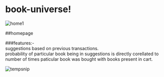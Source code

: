 # book-universe!

![home1](https://user-images.githubusercontent.com/49832962/137639511-5ba3f637-6670-4d2d-a1d8-aff99285ca9a.PNG)

##homepage

###features:-  
suggestions based on previous transactions.   
probability of particular book being in suggestions is directly corellated to number of times paticular book was bought with books present in cart.

![tempsnip](https://user-images.githubusercontent.com/49832962/137640329-8d58d582-6454-4e4b-afdd-246a067e9a41.png)
